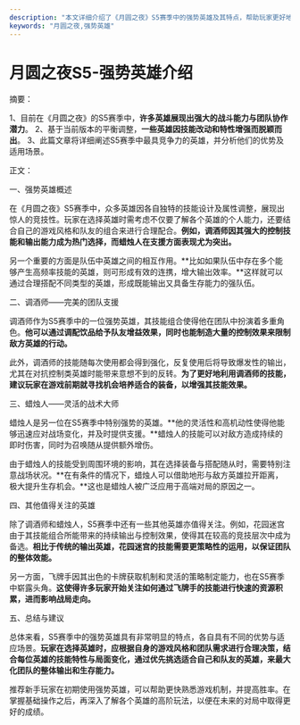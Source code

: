 ```yaml
---
description: "本文详细介绍了《月圆之夜》S5赛季中的强势英雄及其特点，帮助玩家更好地选择适合自己的英雄。"
keywords: "月圆之夜,强势英雄"
---
```

# 月圆之夜S5-强势英雄介绍

摘要：

1、目前在《月圆之夜》的S5赛季中，**许多英雄展现出强大的战斗能力与团队协作潜力**。 
2、基于当前版本的平衡调整，**一些英雄因技能改动和特性增强而脱颖而出**。 
3、此篇文章将详细阐述S5赛季中最具竞争力的英雄，并分析他们的优势及适用场景。

正文：

一、强势英雄概述

在《月圆之夜》S5赛季中，众多英雄因各自独特的技能设计及属性调整，展现出惊人的竞技性。玩家在选择英雄时需考虑不仅要了解各个英雄的个人能力，还要结合自己的游戏风格和队友的组合来进行合理配合。**例如，调酒师因其强大的控制技能和输出能力成为热门选择，而蜡烛人在支援方面表现尤为突出。**

另一个重要的方面是队伍中英雄之间的相互作用。**比如如果队伍中存在多个能够产生高频率技能的英雄，则可形成有效的连携，增大输出效率。**这样就可以通过合理搭配不同类型的英雄，形成既能输出又具备生存能力的强队伍。

二、调酒师——完美的团队支援

调酒师作为S5赛季中的一位强势英雄，其技能组合使得他在团队中扮演着多重角色。**他可以通过调配饮品给予队友增益效果，同时也能制造大量的控制效果来限制敌方英雄的行动。**

此外，调酒师的技能随每次使用都会得到强化，反复使用后将导致爆发性的输出，尤其在对抗控制类英雄时能带来意想不到的反转。**为了更好地利用调酒师的技能，建议玩家在游戏前期就寻找机会培养适合的装备，以增强其技能效果。**

三、蜡烛人——灵活的战术大师

蜡烛人是另一位在S5赛季中特别强势的英雄。**他的灵活性和高机动性使得他能够迅速应对战场变化，并及时提供支援。**蜡烛人的技能可以对敌方造成持续的即时伤害，同时为召唤随从提供额外增伤。

由于蜡烛人的技能受到周围环境的影响，其在选择装备与搭配随从时，需要特别注意战场状况。**在有条件的情况下，蜡烛人可以借助地形与敌方英雄拉开距离，极大提升生存机会。**这也是蜡烛人被广泛应用于高端对局的原因之一。

四、其他值得关注的英雄

除了调酒师和蜡烛人，S5赛季中还有一些其他英雄亦值得关注。例如，花园迷宫由于其技能组合所能带来的持续输出与控制效果，使得其在较高的竞技层次中成为备选。**相比于传统的输出英雄，花园迷宫的技能需要更策略性的运用，以保证团队的整体效能。**

另一方面，飞牌手因其出色的卡牌获取机制和灵活的策略制定能力，也在S5赛季中崭露头角。**这使得许多玩家开始关注如何通过飞牌手的技能进行快速的资源积累，进而影响战局走向。**

五、总结与建议

总体来看，S5赛季中的强势英雄具有非常明显的特点，各自具有不同的优势与适应场景。**玩家在选择英雄时，应根据自身的游戏风格和团队需求进行合理决策，结合每位英雄的技能特性与局面变化，通过优先挑选适合自己和队友的英雄，来最大化团队的整体输出和生存能力。**

推荐新手玩家在初期使用强势英雄，可以帮助更快熟悉游戏机制，并提高胜率。在掌握基础操作之后，再深入了解各个英雄的高阶玩法，以便在未来的对局中取得更好的成绩。
